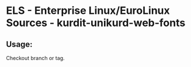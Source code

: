 # ELS - Enterprise Linux/EuroLinux Sources - kurdit-unikurd-web-fonts
 
## Usage:
  Checkout branch or tag.
